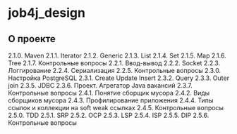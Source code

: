 # job4j_design

## О проекте

2.1.0. Maven
   2.1.1. Iterator
   2.1.2. Generic
   2.1.3. List
   2.1.4. Set
   2.1.5. Map
   2.1.6. Tree
   2.1.7. Контрольные вопросы
   2.2.1. Ввод-вывод
   2.2.2. Socket
   2.2.3. Логгирование
   2.2.4. Сериализация
   2.2.5. Контрольные вопросы
   2.3.0. Настройка PostgreSQL
   2.3.1. Create Update Insert
   2.3.2. Query
   2.3.3. Outer join
   2.3.5. JDBC
   2.3.6. Проект. Агрегатор Java вакансий
   2.3.7. Контрольные вопросы
   2.4.1. Понятие сборщик мусора
   2.4.2. Виды сборщиков мусора
   2.4.3. Профилирование приложения
   2.4.4. Типы ссылок и коллекции на soft weak ссылках
   2.4.5. Контрольные вопросы
   2.5.0. TDD
   2.5.1. SRP
   2.5.2. OCP
   2.5.3. LSP
   2.5.4. ISP
   2.5.5. DIP
   2.5.6. Контрольные вопросы